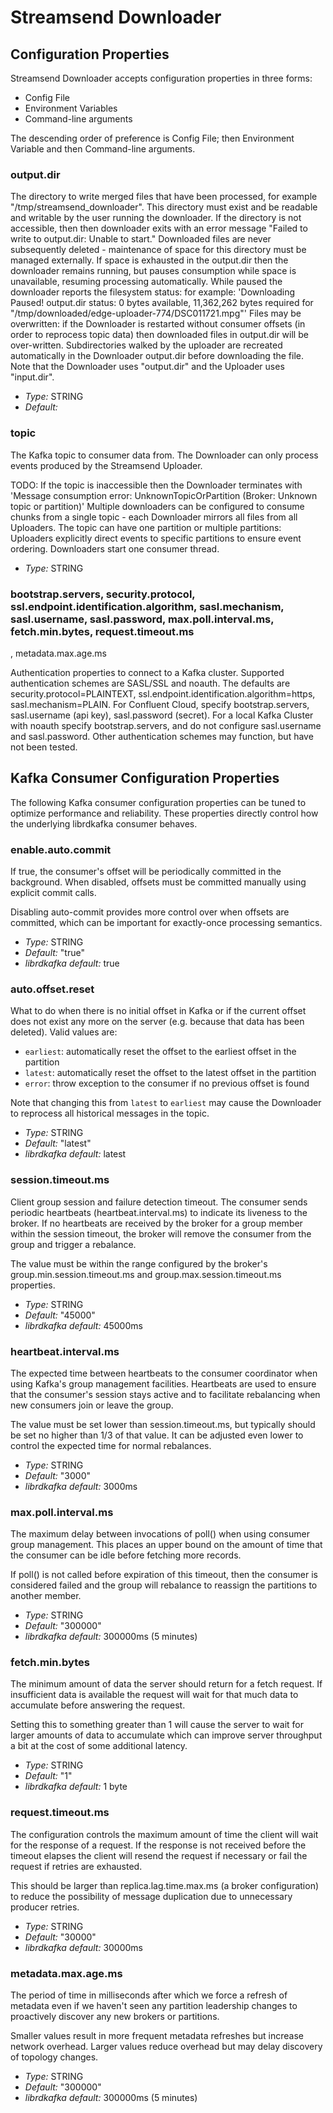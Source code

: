 # Streamsend Downloader

## Configuration Properties

Streamsend Downloader accepts configuration properties in three forms:

* Config File
* Environment Variables
* Command-line arguments

The descending order of preference is Config File; then Environment Variable and then Command-line arguments.


### output.dir

The directory to write merged files that have been processed, for example "/tmp/streamsend_downloader". 
This directory must exist and be readable and writable by the user running the downloader.
If the directory is not accessible, then then downloader exits with an error message "Failed to write to output.dir: Unable to start."
Downloaded files are never subsequently deleted - maintenance of space for this directory must be managed externally.
If space is exhausted in the output.dir then the downloader remains running, but pauses consumption while space is unavailable, resuming processing automatically.
While paused the downloader reports the filesystem status: for example:
'Downloading Paused! output.dir status: 0 bytes available, 11,362,262 bytes required for "/tmp/downloaded/edge-uploader-774/DSC011721.mpg"'
Files may be overwritten: if the Downloader is restarted without consumer offsets (in order to reprocess topic data) then downloaded files in output.dir will be over-written.
Subdirectories walked by the uploader are recreated automatically in the Downloader output.dir before downloading the file.
Note that the Downloader uses "output.dir" and the Uploader uses "input.dir".

- *Type:* STRING
- *Default:* 

### topic

The Kafka topic to consumer data from.
The Downloader can only process events produced by the Streamsend Uploader.

TODO: If the topic is inaccessible then the Downloader terminates with 'Message consumption error: UnknownTopicOrPartition (Broker: Unknown topic or partition)'
Multiple downloaders can be configured to consume chunks from a single topic - each Downloader mirrors all files from all Uploaders.
The topic can have one partition or multiple partitions: Uploaders explicitly direct events to specific partitions to ensure event ordering.
Downloaders start one  consumer thread.

- *Type:* STRING


### bootstrap.servers, security.protocol, ssl.endpoint.identification.algorithm, sasl.mechanism, sasl.username, sasl.password, max.poll.interval.ms, fetch.min.bytes, request.timeout.ms
, metadata.max.age.ms


Authentication properties to connect to a Kafka cluster.
Supported authentication schemes are SASL/SSL and noauth.
The defaults are security.protocol=PLAINTEXT, ssl.endpoint.identification.algorithm=https, sasl.mechanism=PLAIN.
For Confluent Cloud, specify bootstrap.servers, sasl.username (api key), sasl.password (secret).
For a local Kafka Cluster with noauth specify bootstrap.servers, and do not configure sasl.username and sasl.password.
Other authentication schemes may function, but have not been tested.

## Kafka Consumer Configuration Properties

The following Kafka consumer configuration properties can be tuned to optimize performance and reliability. These properties directly control how the underlying librdkafka consumer behaves.

### enable.auto.commit

If true, the consumer's offset will be periodically committed in the background. When disabled, offsets must be committed manually using explicit commit calls.

Disabling auto-commit provides more control over when offsets are committed, which can be important for exactly-once processing semantics.

- *Type:* STRING
- *Default:* "true"
- *librdkafka default:* true

### auto.offset.reset

What to do when there is no initial offset in Kafka or if the current offset does not exist any more on the server (e.g. because that data has been deleted). Valid values are:

- `earliest`: automatically reset the offset to the earliest offset in the partition
- `latest`: automatically reset the offset to the latest offset in the partition  
- `error`: throw exception to the consumer if no previous offset is found

Note that changing this from `latest` to `earliest` may cause the Downloader to reprocess all historical messages in the topic.

- *Type:* STRING
- *Default:* "latest"
- *librdkafka default:* latest

### session.timeout.ms

Client group session and failure detection timeout. The consumer sends periodic heartbeats (heartbeat.interval.ms) to indicate its liveness to the broker. If no heartbeats are received by the broker for a group member within the session timeout, the broker will remove the consumer from the group and trigger a rebalance.

The value must be within the range configured by the broker's group.min.session.timeout.ms and group.max.session.timeout.ms properties.

- *Type:* STRING
- *Default:* "45000"
- *librdkafka default:* 45000ms

### heartbeat.interval.ms

The expected time between heartbeats to the consumer coordinator when using Kafka's group management facilities. Heartbeats are used to ensure that the consumer's session stays active and to facilitate rebalancing when new consumers join or leave the group.

The value must be set lower than session.timeout.ms, but typically should be set no higher than 1/3 of that value. It can be adjusted even lower to control the expected time for normal rebalances.

- *Type:* STRING
- *Default:* "3000"  
- *librdkafka default:* 3000ms

### max.poll.interval.ms

The maximum delay between invocations of poll() when using consumer group management. This places an upper bound on the amount of time that the consumer can be idle before fetching more records.

If poll() is not called before expiration of this timeout, then the consumer is considered failed and the group will rebalance to reassign the partitions to another member. 

- *Type:* STRING
- *Default:* "300000"
- *librdkafka default:* 300000ms (5 minutes)

### fetch.min.bytes

The minimum amount of data the server should return for a fetch request. If insufficient data is available the request will wait for that much data to accumulate before answering the request.

Setting this to something greater than 1 will cause the server to wait for larger amounts of data to accumulate which can improve server throughput a bit at the cost of some additional latency.

- *Type:* STRING
- *Default:* "1"
- *librdkafka default:* 1 byte

### request.timeout.ms

The configuration controls the maximum amount of time the client will wait for the response of a request. If the response is not received before the timeout elapses the client will resend the request if necessary or fail the request if retries are exhausted.

This should be larger than replica.lag.time.max.ms (a broker configuration) to reduce the possibility of message duplication due to unnecessary producer retries.

- *Type:* STRING  
- *Default:* "30000"
- *librdkafka default:* 30000ms

### metadata.max.age.ms

The period of time in milliseconds after which we force a refresh of metadata even if we haven't seen any partition leadership changes to proactively discover any new brokers or partitions.

Smaller values result in more frequent metadata refreshes but increase network overhead. Larger values reduce overhead but may delay discovery of topology changes.

- *Type:* STRING
- *Default:* "300000"  
- *librdkafka default:* 300000ms (5 minutes)
